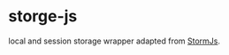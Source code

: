 storge-js
=========

local and session storage wrapper adapted from [StormJs](https://github.com/JosephClay/StormJS).
